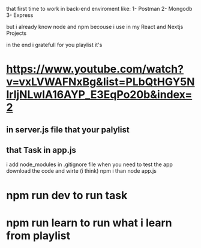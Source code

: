 that first time to work in back-end enviroment like:
1- Postman
2- Mongodb
3- Express

but i already know node and npm becouse i use in my React and Nextjs Projects

in the end i gratefull for you playlist it's
# https://www.youtube.com/watch?v=vxLVWAFNxBg&list=PLbQtHGY5NlrljNLwlA16AYP_E3EqPo20b&index=2

## in server.js file that your palylist
## that Task in app.js

i add node_modules in .gitignore file
when you need to test the app download the code and wirte (i think) npm i than node app.js

# npm run dev to run task
# npm run learn to run what i learn from playlist
